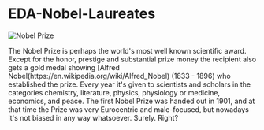# EDA-Nobel-Laureates
![Nobel Prize](https://www.google.com/url?sa=i&url=https%3A%2F%2Fmedicalxpress.com%2Fnews%2F2018-10-winners-nobel-medicine-prize.html&psig=AOvVaw0Vn7N_LxTkbIYQyudFLyhh&ust=1593530038881000&source=images&cd=vfe&ved=0CAIQjRxqFwoTCNih_92np-oCFQAAAAAdAAAAABAI)
<p>The Nobel Prize is perhaps the world's most well known scientific award. Except for the honor, prestige and substantial prize money the recipient also gets a gold medal showing [Alfred Nobel(https://en.wikipedia.org/wiki/Alfred_Nobel) (1833 - 1896) who established the prize. Every year it's given to scientists and scholars in the categories chemistry, literature, physics, physiology or medicine, economics, and peace. The first Nobel Prize was handed out in 1901, and at that time the Prize was very Eurocentric and male-focused, but nowadays it's not biased in any way whatsoever. Surely. Right? </p>
